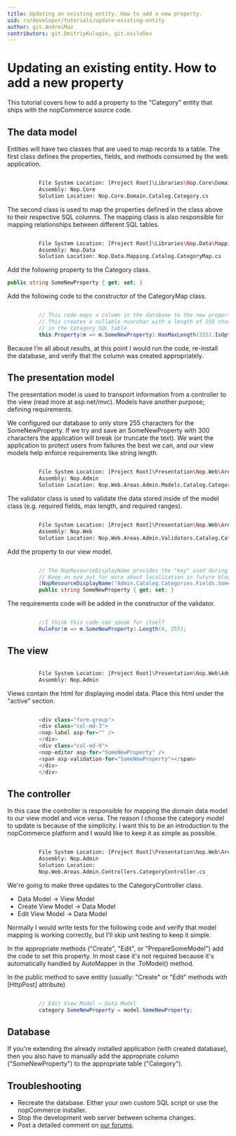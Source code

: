 ```yaml
---
title: Updating an existing entity. How to add a new property.
uid: ru/developer/tutorials/update-existing-entity
author: git.AndreiMaz
contributors: git.DmitriyKulagin, git.exileDev
---
```

# Updating an existing entity. How to add a new property

This tutorial covers how to add a property to the "Category" entity that ships with the nopCommerce source code.

## The data model

Entities will have two classes that are used to map records to a table. The first class defines the properties, fields, and methods consumed by the web application.

```sh

          File System Location: [Project Root]\Libraries\Nop.Core\Domain\Catalog\Category.cs
          Assembly: Nop.Core
          Solution Location: Nop.Core.Domain.Catalog.Category.cs

```

The second class is used to map the properties defined in the class above to their respective SQL columns. The mapping class is also responsible for mapping relationships between different SQL tables.

```sh

          File System Location: [Project Root]\Libraries\Nop.Data\Mapping\Catalog\CategoryMap.cs
          Assembly: Nop.Data
          Solution Location: Nop.Data.Mapping.Catalog.CategoryMap.cs

```

Add the following property to the Category class.

```csharp
public string SomeNewProperty { get; set; }
```

Add the following code to the constructor of the CategoryMap class.

```csharp

          // This code maps a column in the database to the new property we created above
          // This creates a nullable nvarchar with a length of 255 characters
          // in the Category SQL table
          this.Property(m => m.SomeNewProperty).HasMaxLength(255).IsOptional();

```

Because I’m all about results, at this point I would run the code, re-install the database, and verify that the column was created appropriately.

## The presentation model

The presentation model is used to transport information from a controller to the view (read more at asp.net/mvc). Models have another purpose; defining requirements.

We configured our database to only store 255 characters for the SomeNewProperty. If we try and save an SomeNewProperty with 300 characters the application will break (or truncate the text). We want the application to protect users from failures the best we can, and our view models help enforce requirements like string length.

```sh

          File System Location: [Project Root]\Presentation\Nop.Web\Areas\Admin\Models\Catalog\CategoryModel.cs
          Assembly: Nop.Admin
          Solution Location: Nop.Web.Areas.Admin.Models.Catalog.CategoryModel.cs

```

The validator class is used to validate the data stored inside of the model class (e.g. required fields, max length, and required ranges).

```sh

          File System Location: [Project Root]\Presentation\Nop.Web\Areas\Admin\Validators\Catalog\CategoryValidator.cs
          Assembly: Nop.Web
          Solution Location: Nop.Web.Areas.Admin.Validators.Catalog.CategoryValidator.cs

```

Add the property to our view model.

```csharp

          // The NopResourceDisplayName provides the "key" used during localization
          // Keep an eye out for more about localization in future blogs
          [NopResourceDisplayName("Admin.Catalog.Categories.Fields.SomeNewProperty")]
          public string SomeNewProperty { get; set; }

```

The requirements code will be added in the constructor of the validator.

```csharp

          //I think this code can speak for itself
          RuleFor(m => m.SomeNewProperty).Length(0, 255);

```

## The view

```sh

          File System Location: [Project Root]\Presentation\Nop.Web\Administration\Views\Category\ _CreateOrUpdate.cshtml
          Assembly: Nop.Admin

```

Views contain the html for displaying model data. Place this html under the "active" section.

```csharp

          <div class="form-group">
          <div class="col-md-3">
          <nop-label asp-for="" />
          </div>
          <div class="col-md-9">
          <nop-editor asp-for="SomeNewProperty" />
          <span asp-validation-for="SomeNewProperty"></span>
          </div>
          </div>

```

## The controller

In this case the controller is responsible for mapping the domain data model to our view model and vice versa. The reason I choose the category model to update is because of the simplicity. I want this to be an introduction to the nopCommerce platform and I would like to keep it as simple as possible.

```sh

          File System Location: [Project Root]\Presentation\Nop.Web\Areas\Admin\Controllers\CategoryController.cs
          Assembly: Nop.Admin
          Solution Location:
          Nop.Web.Areas.Admin.Controllers.CategoryController.cs

```

We're going to make three updates to the CategoryController class.

* Data Model → View Model
* Create View Model → Data Model
* Edit View Model → Data Model

Normally I would write tests for the following code and verify that model mapping is working correctly, but I'll skip unit testing to keep it simple.

In the appropriate methods ("Create", "Edit", or "PrepareSomeModel") add the code to set this property. In most case it's not required because it's automatically handled by AutoMapper in the .ToModel() method.

In the public method to save entity (usually: "Create" or "Edit" methods with [HttpPost] attribute)

```csharp

          // Edit View Model → Data Model
          category.SomeNewProperty = model.SomeNewProperty;

```

## Database

If you're extending the already installed application (with created database), then you also have to manually add the appropriate column ("SomeNewProperty") to the appropriate table ("Category").

## Troubleshooting

* Recreate the database. Either your own custom SQL script or use the nopCommerce installer.
* Stop the development web server between schema changes.
* Post a detailed comment on [our forums](http://www.nopcommerce.com/boards/).
